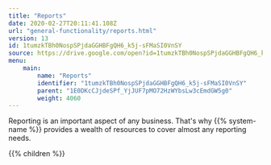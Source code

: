 ```yaml
---
title: "Reports"
date: 2020-02-27T20:11:41.108Z
url: "general-functionality/reports.html"
version: 13
id: 1tumzkTBh0NospSPjdaGGHBFgQH6_k5j-sFMaSI0VnSY
source: https://drive.google.com/open?id=1tumzkTBh0NospSPjdaGGHBFgQH6_k5j-sFMaSI0VnSY
menu:
    main:
        name: "Reports"
        identifier: "1tumzkTBh0NospSPjdaGGHBFgQH6_k5j-sFMaSI0VnSY"
        parent: "1E0DKcCJjdeSPf_YjJUF7pMO72HzWYbsLw3cEmdGW5g0"
        weight: 4060
---
```









Reporting is an important aspect of any business. That's why {{% system-name %}} provides a wealth of resources to cover almost any reporting needs.







{{% children %}}

